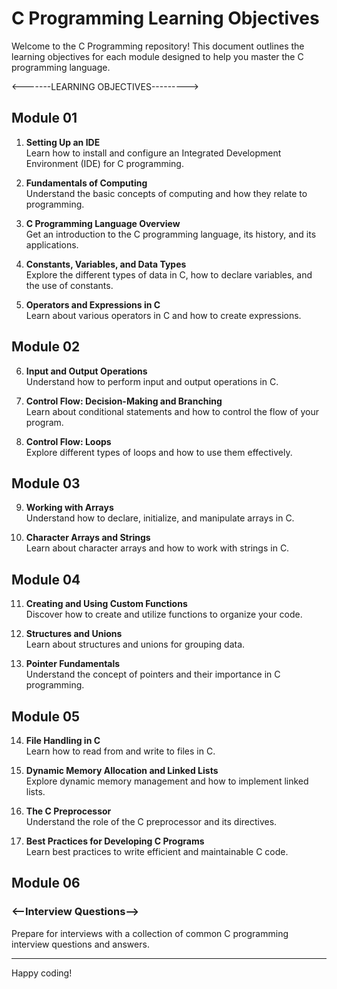 # C Programming Learning Objectives

Welcome to the C Programming repository! This document outlines the learning objectives for each module designed to help you master the C programming language.

<-------LEARNING OBJECTIVES--------->

## Module 01
1. **Setting Up an IDE**  
   Learn how to install and configure an Integrated Development Environment (IDE) for C programming.

2. **Fundamentals of Computing**  
   Understand the basic concepts of computing and how they relate to programming.

3. **C Programming Language Overview**  
   Get an introduction to the C programming language, its history, and its applications.

4. **Constants, Variables, and Data Types**  
   Explore the different types of data in C, how to declare variables, and the use of constants.

5. **Operators and Expressions in C**  
   Learn about various operators in C and how to create expressions.

## Module 02
6. **Input and Output Operations**  
   Understand how to perform input and output operations in C.

7. **Control Flow: Decision-Making and Branching**  
   Learn about conditional statements and how to control the flow of your program.

8. **Control Flow: Loops**  
   Explore different types of loops and how to use them effectively.

## Module 03
9. **Working with Arrays**  
   Understand how to declare, initialize, and manipulate arrays in C.

10. **Character Arrays and Strings**  
    Learn about character arrays and how to work with strings in C.

## Module 04
11. **Creating and Using Custom Functions**  
    Discover how to create and utilize functions to organize your code.

12. **Structures and Unions**  
    Learn about structures and unions for grouping data.

13. **Pointer Fundamentals**  
    Understand the concept of pointers and their importance in C programming.

## Module 05
14. **File Handling in C**  
    Learn how to read from and write to files in C.

15. **Dynamic Memory Allocation and Linked Lists**  
    Explore dynamic memory management and how to implement linked lists.

16. **The C Preprocessor**  
    Understand the role of the C preprocessor and its directives.

17. **Best Practices for Developing C Programs**  
    Learn best practices to write efficient and maintainable C code.

## Module 06
### <--Interview Questions-->
Prepare for interviews with a collection of common C programming interview questions and answers.

---

Happy coding!
